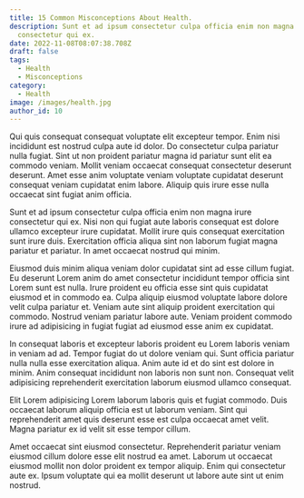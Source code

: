 ```yaml
---
title: 15 Common Misconceptions About Health.
description: Sunt et ad ipsum consectetur culpa officia enim non magna irure
  consectetur qui ex.
date: 2022-11-08T08:07:38.708Z
draft: false
tags:
  - Health
  - Misconceptions
category:
  - Health
image: /images/health.jpg
author_id: 10
---
```

Qui quis consequat consequat voluptate elit excepteur tempor. Enim nisi incididunt est nostrud culpa aute id dolor. Do consectetur culpa pariatur nulla fugiat. Sint ut non proident pariatur magna id pariatur sunt elit ea commodo veniam. Mollit veniam occaecat consequat consectetur deserunt deserunt. Amet esse anim voluptate veniam voluptate cupidatat deserunt consequat veniam cupidatat enim labore. Aliquip quis irure esse nulla occaecat sint fugiat anim officia.

Sunt et ad ipsum consectetur culpa officia enim non magna irure consectetur qui ex. Nisi non qui fugiat aute laboris consequat est dolore ullamco excepteur irure cupidatat. Mollit irure quis consequat exercitation sunt irure duis. Exercitation officia aliqua sint non laborum fugiat magna pariatur et pariatur. In amet occaecat nostrud qui minim.

Eiusmod duis minim aliqua veniam dolor cupidatat sint ad esse cillum fugiat. Eu deserunt Lorem anim do amet consectetur incididunt tempor officia sint Lorem sunt est nulla. Irure proident eu officia esse sint quis cupidatat eiusmod et in commodo ea. Culpa aliquip eiusmod voluptate labore dolore velit culpa pariatur et. Veniam aute sint aliquip proident exercitation qui commodo. Nostrud veniam pariatur labore aute. Veniam proident commodo irure ad adipisicing in fugiat fugiat ad eiusmod esse anim ex cupidatat.

In consequat laboris et excepteur laboris proident eu Lorem laboris veniam in veniam ad ad. Tempor fugiat do ut dolore veniam qui. Sunt officia pariatur nulla nulla esse exercitation aliqua. Anim aute id et do sint est dolore in minim. Anim consequat incididunt non laboris non sunt non. Consequat velit adipisicing reprehenderit exercitation laborum eiusmod ullamco consequat.

Elit Lorem adipisicing Lorem laborum laboris quis et fugiat commodo. Duis occaecat laborum aliquip officia est ut laborum veniam. Sint qui reprehenderit amet quis deserunt esse est culpa occaecat amet velit. Magna pariatur ex id velit sit esse tempor cillum.

Amet occaecat sint eiusmod consectetur. Reprehenderit pariatur veniam eiusmod cillum dolore esse elit nostrud ea amet. Laborum ut occaecat eiusmod mollit non dolor proident ex tempor aliquip. Enim qui consectetur aute ex. Ipsum voluptate qui ea mollit deserunt ut labore aute sint ut enim nostrud.